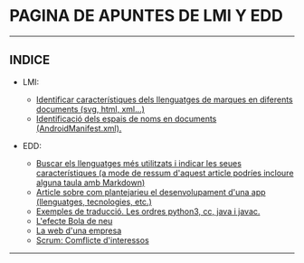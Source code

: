 # PAGINA DE APUNTES DE LMI Y EDD
___________________________________________________________
## INDICE

* LMI:
    * [Identificar característiques dels llenguatges de marques en diferents documents (svg, html, xml...)](LMI/ARTICULOS/ARTICLE_1.md)
    * [Identificació dels espais de noms en documents (AndroidManifest.xml).](LMI/ARTICULOS/ARTICLE_2.md)

* EDD:

    * [Buscar els llenguatges més utilitzats i indicar les seues característiques (a mode de ressum d'aquest article podríes incloure alguna taula amb Markdown)](EDD/ARTICULOS/ARTICLE_1.md)
    * [Article sobre com plantejarieu el desenvolupament d'una app (llenguatges, tecnologies, etc.)](EDD/ARTICULOS/ARTICLE_2.md)
    * [Exemples de traducció. Les ordres python3, cc, java i javac.](EDD/ARTICULOS/ARTICLE_3.md)
    * [L'efecte Bola de neu](EDD/ARTICULOS/ARTICLE_4.md)
    * [La web d'una empresa](EDD/ARTICULOS/ARTICLE_5.md)
    * [Scrum: Comflicte d'interessos](EDD/ARTICULOS/ARTICLE_6.md)
___________________________________________________________